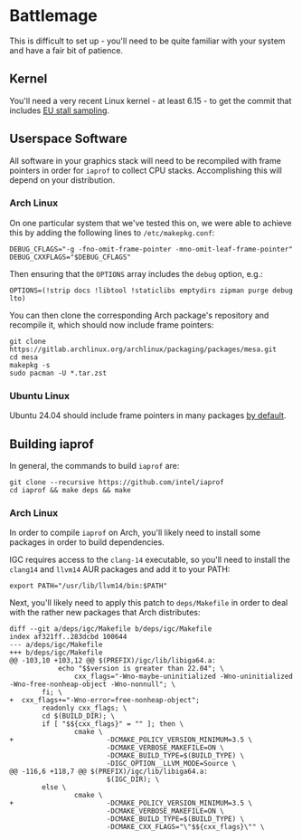 # Battlemage

This is difficult to set up - you'll need to be quite familiar with your system
and have a fair bit of patience.

## Kernel

You'll need a very recent Linux kernel - at least 6.15 - to get the commit that
includes [EU stall sampling](https://patchwork.freedesktop.org/series/145443/).

## Userspace Software

All software in your graphics stack will need to be recompiled with frame pointers
in order for `iaprof` to collect CPU stacks. Accomplishing this will depend on your
distribution.

### Arch Linux
On one particular system that we've tested this on, we were able to achieve this
by adding the following lines to `/etc/makepkg.conf`:

```
DEBUG_CFLAGS="-g -fno-omit-frame-pointer -mno-omit-leaf-frame-pointer"
DEBUG_CXXFLAGS="$DEBUG_CFLAGS"
```

Then ensuring that the `OPTIONS` array includes the `debug` option, e.g.:

```
OPTIONS=(!strip docs !libtool !staticlibs emptydirs zipman purge debug lto)
```

You can then clone the corresponding Arch package's repository and recompile
it, which should now include frame pointers:

```
git clone https://gitlab.archlinux.org/archlinux/packaging/packages/mesa.git
cd mesa
makepkg -s
sudo pacman -U *.tar.zst
```

### Ubuntu Linux

Ubuntu 24.04 should include frame pointers in many packages
[by default](https://ubuntu.com/blog/ubuntu-performance-engineering-with-frame-pointers-by-default).

## Building iaprof

In general, the commands to build `iaprof` are:

```
git clone --recursive https://github.com/intel/iaprof
cd iaprof && make deps && make
```

### Arch Linux

In order to compile `iaprof` on Arch, you'll likely need to install some
packages in order to build dependencies.

IGC requires access to the `clang-14` executable, so you'll need to install
the `clang14` and `llvm14` AUR packages and add it to your PATH:


```
export PATH="/usr/lib/llvm14/bin:$PATH"
```

Next, you'll likely need to apply this patch to `deps/Makefile` in order
to deal with the rather new packages that Arch distributes:

```
diff --git a/deps/igc/Makefile b/deps/igc/Makefile
index af321ff..283dcbd 100644
--- a/deps/igc/Makefile
+++ b/deps/igc/Makefile
@@ -103,10 +103,12 @@ $(PREFIX)/igc/lib/libiga64.a:
            echo "$$version is greater than 22.04"; \
                cxx_flags="-Wno-maybe-uninitialized -Wno-uninitialized -Wno-free-nonheap-object -Wno-nonnull"; \
        fi; \
+  cxx_flags+="-Wno-error=free-nonheap-object";
        readonly cxx_flags; \
        cd $(BUILD_DIR); \
        if [ "$${cxx_flags}" = "" ]; then \
                cmake \
+                       -DCMAKE_POLICY_VERSION_MINIMUM=3.5 \
                        -DCMAKE_VERBOSE_MAKEFILE=ON \
                        -DCMAKE_BUILD_TYPE=$(BUILD_TYPE) \
                        -DIGC_OPTION__LLVM_MODE=Source \
@@ -116,6 +118,7 @@ $(PREFIX)/igc/lib/libiga64.a:
                        $(IGC_DIR); \
        else \
                cmake \
+                       -DCMAKE_POLICY_VERSION_MINIMUM=3.5 \
                        -DCMAKE_VERBOSE_MAKEFILE=ON \
                        -DCMAKE_BUILD_TYPE=$(BUILD_TYPE) \
                        -DCMAKE_CXX_FLAGS="\"$${cxx_flags}\"" \

```
